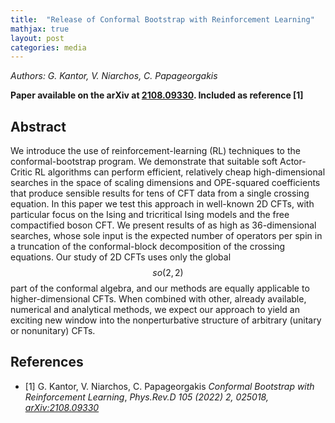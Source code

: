 ```yaml
---
title:  "Release of Conformal Bootstrap with Reinforcement Learning"
mathjax: true
layout: post
categories: media
---
```

*Authors: G. Kantor, V. Niarchos, C. Papageorgakis*

__Paper available on the arXiv at [2108.09330](https://arxiv.org/abs/2108.09330). Included as reference [1]__

## Abstract

We introduce the use of reinforcement-learning (RL) techniques to the conformal-bootstrap program. We demonstrate that suitable soft Actor-Critic RL algorithms can perform efficient, relatively cheap high-dimensional searches in the space of scaling dimensions and OPE-squared coefficients that produce sensible results for tens of CFT data from a single crossing equation. In this paper we test this approach in well-known 2D CFTs, with particular focus on the Ising and tricritical Ising models and the free compactified boson CFT. We present results of as high as 36-dimensional searches, whose sole input is the expected number of operators per spin in a truncation of the conformal-block decomposition of the crossing equations. Our study of 2D CFTs uses only the global $$so(2,2)$$ part of the conformal algebra, and our methods are equally applicable to higher-dimensional CFTs. When combined with other, already available, numerical and analytical methods, we expect our approach to yield an exciting new window into the nonperturbative structure of arbitrary (unitary or nonunitary) CFTs.

## References
- [1] G. Kantor, V. Niarchos, C. Papageorgakis
*Conformal Bootstrap with Reinforcement Learning*, 
*Phys.Rev.D 105 (2022) 2, 025018, [arXiv:2108.09330](https://arxiv.org/abs/2108.09330)*
